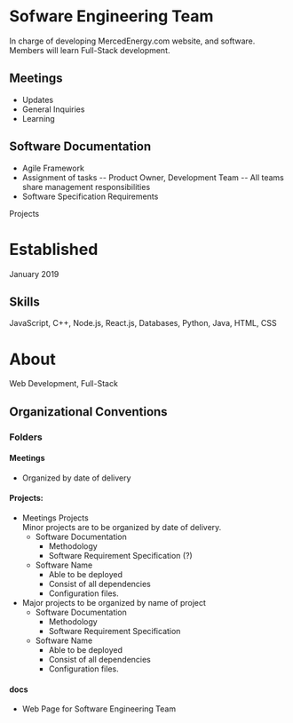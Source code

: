 # Sofware Engineering Team
In charge of developing MercedEnergy.com website, and software. Members will learn Full-Stack development. 
## Meetings 
- Updates 
- General Inquiries 
- Learning  
## Software Documentation
- Agile Framework 
- Assignment of tasks
-- Product Owner, Development Team 
-- All teams share management responsibilities 
- Software Specification Requirements 

Projects <br> 
# Established 
January 2019
## Skills
JavaScript, C++, Node.js, React.js, Databases, Python, Java, HTML, CSS
# About 
Web Development, Full-Stack
## Organizational Conventions 
### Folders 
#### Meetings 
- Organized by date of delivery
#### Projects: 
- Meetings Projects <br> 
Minor projects are to be organized by date of delivery. 
  * Software Documentation
    - Methodology
    - Software Requirement Specification (?)
  * Software Name 
    - Able to be deployed
    - Consist of all dependencies
    - Configuration files. 
- Major projects to be organized by name of project 
  * Software Documentation
    - Methodology
    - Software Requirement Specification
  * Software Name 
    - Able to be deployed
    - Consist of all dependencies
    - Configuration files.  
#### docs
- Web Page for Software Engineering Team 
